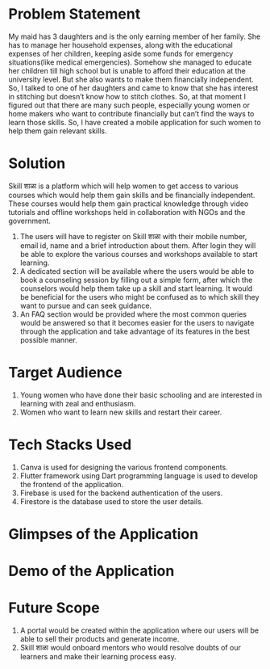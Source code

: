 # Problem Statement

My maid has 3 daughters and is the only earning member of her family. She has to manage her household expenses, along with the educational expenses of her children, keeping aside some funds for emergency situations(like medical emergencies). Somehow she managed to educate her children till high school but is unable to afford their education at the university level. But she also wants to make them financially independent. So, I talked to one of her daughters and came to know that she has interest in stitching but doesn’t know how to stitch clothes. So, at that moment I figured out that there are many such people, especially young women or home makers who want to contribute financially but can’t find the ways to learn those skills. So, I have created a mobile application for such women to help them gain relevant skills.

# Solution
Skill शाळा is a platform which will help women to get access to various courses which would help them gain skills and be financially independent. These courses would help them gain practical knowledge through video tutorials and offline workshops held in collaboration with NGOs and the government. 
1. The users will have to register on Skill शाळा with their mobile number, email id, name and a brief introduction about them. After login they will be able to explore the various courses and workshops available to start learning. 
2. A dedicated section will be available where the users would be able to book a counseling session by filling out a simple form, after which the counselors would help them take up a skill and start learning. It would be beneficial for the users who might be confused as to which skill they want to pursue and can seek guidance.
3. An FAQ section would be provided where the most common queries would be answered so that it becomes easier for the users to navigate through the application and take advantage of its features in the best possible manner.

# Target Audience
1. Young women who have done their basic schooling and are interested in learning with zeal and enthusiasm. 
2. Women who want to learn new skills and restart their career.

# Tech Stacks Used
1. Canva is used for designing the various frontend components.
2. Flutter framework using Dart programming language is used to develop the frontend of the application.
3. Firebase is used for the backend authentication of the users.
4. Firestore is the database used to store the user details.

# Glimpses of the Application


# Demo of the Application


# Future Scope
1. A portal would be created within the application where our users will be able to sell their products and generate income.
2. Skill शाळा would onboard mentors who would resolve doubts of our learners and make their learning process easy.



